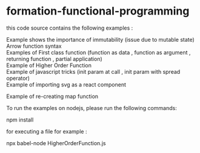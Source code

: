 # formation-functional-programming
 this code source contains the following examples :  
  <p>
Example shows the importance of immutability (issue due to mutable state)<br>
Arrow function syntax<br>
Examples of First class function (function as data , function as argument , returning function , partial application)<br>
Example of Higher Order Function <br>
Example of javascript tricks (init param at call , init param with spread operator)<br>
Example of importing svg as a react component<br></p>
Example of re-creating map function

To run the examples on nodejs, please run the following commands:

npm install 

for executing a file for example :

npx babel-node HigherOrderFunction.js

